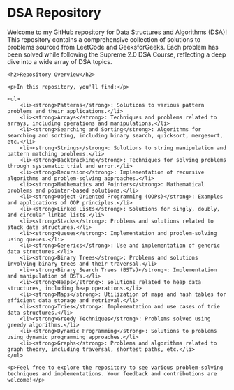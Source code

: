  <h1>DSA Repository</h1>
    <p>Welcome to my GitHub repository for Data Structures and Algorithms (DSA)! This repository contains a comprehensive collection of solutions to problems sourced from LeetCode and GeeksforGeeks. Each problem has been solved while following the Supreme 2.0 DSA Course, reflecting a deep dive into a wide array of DSA topics.</p>
    
    <h2>Repository Overview</h2>
    
    <p>In this repository, you'll find:</p>
    
    <ul>
        <li><strong>Patterns</strong>: Solutions to various pattern problems and their applications.</li>
        <li><strong>Arrays</strong>: Techniques and problems related to arrays, including operations and manipulations.</li>
        <li><strong>Searching and Sorting</strong>: Algorithms for searching and sorting, including binary search, quicksort, mergesort, etc.</li>
        <li><strong>Strings</strong>: Solutions to string manipulation and pattern matching problems.</li>
        <li><strong>Backtracking</strong>: Techniques for solving problems through systematic trial and error.</li>
        <li><strong>Recursion</strong>: Implementation of recursive algorithms and problem-solving approaches.</li>
        <li><strong>Mathematics and Pointers</strong>: Mathematical problems and pointer-based solutions.</li>
        <li><strong>Object-Oriented Programming (OOPs)</strong>: Examples and applications of OOP principles.</li>
        <li><strong>Linked Lists</strong>: Solutions for singly, doubly, and circular linked lists.</li>
        <li><strong>Stacks</strong>: Problems and solutions related to stack data structures.</li>
        <li><strong>Queues</strong>: Implementation and problem-solving using queues.</li>
        <li><strong>Generics</strong>: Use and implementation of generic data structures.</li>
        <li><strong>Binary Trees</strong>: Problems and solutions involving binary trees and their traversal.</li>
        <li><strong>Binary Search Trees (BSTs)</strong>: Implementation and manipulation of BSTs.</li>
        <li><strong>Heaps</strong>: Solutions related to heap data structures, including heap operations.</li>
        <li><strong>Maps</strong>: Utilization of maps and hash tables for efficient data storage and retrieval.</li>
        <li><strong>Tries</strong>: Implementation and use cases of trie data structures.</li>
        <li><strong>Greedy Techniques</strong>: Problems solved using greedy algorithms.</li>
        <li><strong>Dynamic Programming</strong>: Solutions to problems using dynamic programming approaches.</li>
        <li><strong>Graphs</strong>: Problems and algorithms related to graph theory, including traversal, shortest paths, etc.</li>
    </ul>
    
    <p>Feel free to explore the repository to see various problem-solving techniques and implementations. Your feedback and contributions are welcome!</p>
